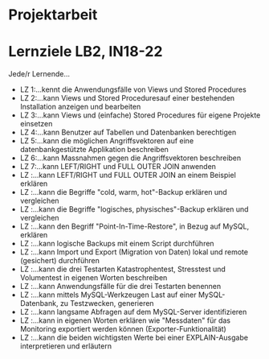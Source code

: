# Projektarbeit

# Lernziele LB2, IN18-22

Jede/r Lernende...

* LZ 1:...kennt die Anwendungsfälle von Views und Stored Procedures
* LZ 2:...kann Views und Stored Proceduresauf einer bestehenden Installation anzeigen und bearbeiten
* LZ 3:...kann Views und (einfache) Stored Procedures für eigene Projekte einsetzen
* LZ 4:...kann Benutzer auf Tabellen und Datenbanken berechtigen
* LZ 5:...kann die möglichen Angriffsvektoren auf eine datenbankgestützte Applikation beschreiben
* LZ 6:...kann Massnahmen gegen die Angriffsvektoren beschreiben
* LZ 7:...kann LEFT/RIGHT und FULL OUTER JOIN anwenden
* LZ :...kann LEFT/RIGHT und FULL OUTER JOIN an einem Beispiel erklären
* LZ :...kann die Begriffe "cold, warm, hot"-Backup erklären und vergleichen
* LZ :...kann die Begriffe "logisches, physisches"-Backup erklären und vergleichen
* LZ :...kann den Begriff "Point-In-Time-Restore", in Bezug auf MySQL, erklären 
* LZ :...kann logische Backups mit einem Script durchführen
* LZ :...kann Import und Export (Migration von Daten) lokal und remote (gesichert) durchführen
* LZ :...kann die drei Testarten Katastrophentest, Stresstest und Volumentest in eigenen Worten beschreiben
* LZ :...kann Anwendungsfälle für die drei Testarten benennen
* LZ :...kann mittels MySQL-Werkzeugen Last auf einer MySQL-Datenbank, zu Testzwecken, generieren
* LZ :...kann langsame Abfragen auf dem MySQL-Server identifizieren
* LZ :...kann in eigenen Worten erklären wie "Messdaten" für das Monitoring exportiert werden können (Exporter-Funktionalität)
* LZ :...kann die beiden wichtigsten Werte bei einer EXPLAIN-Ausgabe interpretieren und erläutern

